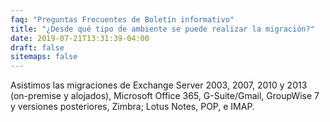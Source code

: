 ```yaml
---
faq: "Preguntas Frecuentes de Boletín informativo"
title: "¿Desde qué tipo de ambiente se puede realizar la migración?"
date: 2019-07-21T13:31:39-04:00
draft: false
sitemaps: false
---
```


Asistimos las migraciones de Exchange Server 2003, 2007, 2010 y 2013 (on-premise y alojados), Microsoft Office 365, G-Suite/Gmail, GroupWise 7 y versiones posteriores, Zimbra; Lotus Notes, POP, e IMAP.